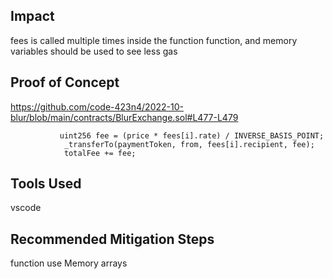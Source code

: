 ## Impact
fees is called multiple times inside the function function, and memory variables should be used to see less gas
## Proof of Concept
https://github.com/code-423n4/2022-10-blur/blob/main/contracts/BlurExchange.sol#L477-L479
```
           uint256 fee = (price * fees[i].rate) / INVERSE_BASIS_POINT;
            _transferTo(paymentToken, from, fees[i].recipient, fee);
            totalFee += fee;
```


## Tools Used
vscode
## Recommended Mitigation Steps
function use Memory arrays